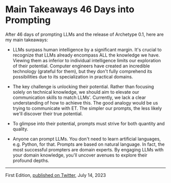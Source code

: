 # Main Takeaways 46 Days into Prompting

After 46 days of prompting LLMs and the release of Archetype 0.1, here are my main takeaways:

- LLMs surpass human intelligence by a significant margin. It's crucial to recognize that LLMs already encompass ALL the knowledge we have. Viewing them as inferior to individual intelligence limits our exploration of their potential. Computer engineers have created an incredible technology (grateful for them), but they don't fully comprehend its possibilities due to its specialization in practical domains.

- The key challenge is unlocking their potential. Rather than focusing solely on technical knowledge, we should aim to elevate our communication skills to match LLMs'. Currently, we lack a clear understanding of how to achieve this. The good analogy would be us trying to communicate with ET. The simpler our prompts, the less likely we'll discover their true potential.

- To glimpse into their potential, prompts must strive for both quantity and quality.

- Anyone can prompt LLMs. You don't need to learn artificial languages, e.g. Python, for that. Prompts are based on natural language. In fact, the most successful prompters are domain experts. By engaging LLMs with your domain knowledge, you'll uncover avenues to explore their profound depths.

---
First Edition, [published on Twitter](https://twitter.com/w_liu_/status/1679694520487940097), July 14, 2023
